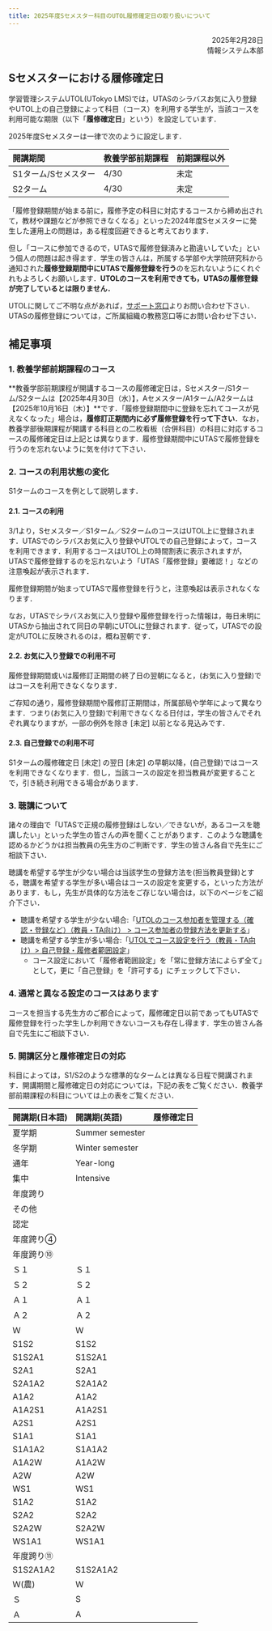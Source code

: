```yaml
---
title: 2025年度Sセメスター科目のUTOL履修確定日の取り扱いについて
---
```


<div style="text-align: right;">
<span>2025年2月28日</span><br />
<span>情報システム本部</span><br />
</div>

## Sセメスターにおける履修確定日

学習管理システムUTOL(UTokyo LMS)では，UTASのシラバスお気に入り登録やUTOL上の自己登録によって科目（コース）を利用する学生が，当該コースを利用可能な期限（以下「**履修確定日**」という）を設定しています．

2025年度Sセメスターは一律で次のように設定します．

| 開講期間             | 教養学部前期課程 | 前期課程以外 |
| :------------------- | :--------------- | :----------- |
| S1ターム/Sセメスター | 4/30             | 未定         |
| S2ターム             | 4/30             | 未定         |

「履修登録期間が始まる前に，履修予定の科目に対応するコースから締め出されて，教材や課題などが参照できなくなる」といった2024年度Sセメスターに発生した運用上の問題は，ある程度回避できると考えております．

但し「コースに参加できるので，UTASで履修登録済みと勘違いしていた」という個人の問題は起き得ます．学生の皆さんは，所属する学部や大学院研究科から通知された**履修登録期間中にUTASで履修登録を行う**のを忘れないようにくれぐれもよろしくお願いします．**UTOLのコースを利用できても，UTASの履修登録が完了しているとは限りません．**

UTOLに関してご不明な点があれば，[サポート窓口](/support/)よりお問い合わせ下さい．UTASの履修登録については，ご所属組織の教務窓口等にお問い合わせ下さい．

## 補足事項

### 1. 教養学部前期課程のコース

**教養学部前期課程が開講するコースの履修確定日は，Sセメスター/S1ターム/S2タームは【2025年4月30日（水）】，Aセメスター/A1ターム/A2タームは【2025年10月16日（木）】**です．「履修登録期間中に登録を忘れてコースが見えなくなった」場合は，**履修訂正期間内に必ず履修登録を行って下さい**．なお，教養学部後期課程が開講する科目との二枚看板（合併科目）の科目に対応するコースの履修確定日は上記とは異なります．履修登録期間中にUTASで履修登録を行うのを忘れないように気を付けて下さい．

### 2. コースの利用状態の変化

S1タームのコースを例として説明します．

#### 2.1. コースの利用

3/1より，Sセメスター／S1ターム／S2タームのコースはUTOL上に登録されます．UTASでのシラバスお気に入り登録やUTOLでの自己登録によって，コースを利用できます．利用するコースはUTOL上の時間割表に表示されますが，UTASで履修登録するのを忘れないよう「UTAS「履修登録」要確認！」などの注意喚起が表示されます．

履修登録期間が始まってUTASで履修登録を行うと，注意喚起は表示されなくなります．

なお，UTASでシラバスお気に入り登録や履修登録を行った情報は，毎日未明にUTASから抽出されて同日の早朝にUTOLに登録されます．従って，UTASでの設定がUTOLに反映されるのは，概ね翌朝です．

#### 2.2. お気に入り登録での利用不可

履修登録期間或いは履修訂正期間の終了日の翌朝になると，(お気に入り登録)ではコースを利用できなくなります．

ご存知の通り，履修登録期間や履修訂正期間は，所属部局や学年によって異なります．つまり(お気に入り登録)で利用できなくなる日付は，学生の皆さんでそれぞれ異なりますが，一部の例外を除き \[未定\] 以前となる見込みです．

#### 2.3. 自己登録での利用不可

S1タームの履修確定日 \[未定\] の翌日 \[未定\] の早朝以降，(自己登録)ではコースを利用できなくなります．但し，当該コースの設定を担当教員が変更することで，引き続き利用できる場合があります．

### 3. 聴講について

諸々の理由で「UTASで正規の履修登録はしない／できないが，あるコースを聴講したい」といった学生の皆さんの声を聞くことがあります．このような聴講を認めるかどうかは担当教員の先生方のご判断です．学生の皆さん各自で先生にご相談下さい．

聴講を希望する学生が少ない場合は当該学生の登録方法を(担当教員登録)とする，聴講を希望する学生が多い場合はコースの設定を変更する，といった方法があります．もし，先生が具体的な方法をご存じない場合は，以下のページをご紹介下さい．

- 聴講を希望する学生が少ない場合:「[UTOLのコース参加者を管理する（確認・登録など）（教員・TA向け） \> コース参加者の登録方法を更新する](/utol/lecturers/settings/course_participants/#update)」
- 聴講を希望する学生が多い場合:「[UTOLでコース設定を行う（教員・TA向け）\> 自己登録・履修者範囲設定](/utol/lecturers/settings/#self-registration-and-content-use-scope)」
  - コース設定において「履修者範囲設定」を「常に登録方法によらず全て」として，更に「自己登録」を「許可する」にチェックして下さい．

### 4. 通常と異なる設定のコースはあります

コースを担当する先生方のご都合によって，履修確定日以前であってもUTASで履修登録を行った学生しか利用できないコースも存在し得ます．学生の皆さん各自で先生にご相談下さい．

### 5. 開講区分と履修確定日の対応

科目によっては，S1/S2のような標準的なタームとは異なる日程で開講されます．開講期間と履修確定日の対応については，下記の表をご覧ください．教養学部前期課程の科目については上の表をご覧ください．

| 開講期(日本語) | 開講期(英語)    | 履修確定日 |
| :------------- | :-------------- | :--------- |
| 夏学期         | Summer semester |            |
| 冬学期         | Winter semester |            |
| 通年           | Year-long       |            |
| 集中           | Intensive       |            |
| 年度跨り       |                 |            |
| その他         |                 |            |
| 認定           |                 |            |
| 年度跨り④      |                 |            |
| 年度跨り⑩      |                 |            |
| Ｓ１           | Ｓ１            |            |
| Ｓ２           | Ｓ２            |            |
| Ａ１           | Ａ１            |            |
| Ａ２           | Ａ２            |            |
| Ｗ             | Ｗ              |            |
| S1S2           | S1S2            |            |
| S1S2A1         | S1S2A1          |            |
| S2A1           | S2A1            |            |
| S2A1A2         | S2A1A2          |            |
| A1A2           | A1A2            |            |
| A1A2S1         | A1A2S1          |            |
| A2S1           | A2S1            |            |
| S1A1           | S1A1            |            |
| S1A1A2         | S1A1A2          |            |
| A1A2W          | A1A2W           |            |
| A2W            | A2W             |            |
| WS1            | WS1             |            |
| S1A2           | S1A2            |            |
| S2A2           | S2A2            |            |
| S2A2W          | S2A2W           |            |
| WS1A1          | WS1A1           |            |
| 年度跨り⑪      |                 |            |
| S1S2A1A2       | S1S2A1A2        |            |
| Ｗ(農)         | Ｗ              |            |
| Ｓ             | S               |            |
| Ａ             | A               |            |
